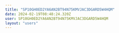 ```yaml
---
title: "SP10GH0ED2YA6AN2BT94N75KMVJAC3DGARD5W4HQM"
date: 2024-02-19T08:48:24.320Z
user: SP10GH0ED2YA6AN2BT94N75KMVJAC3DGARD5W4HQM
layout: "users"
---
```

    
